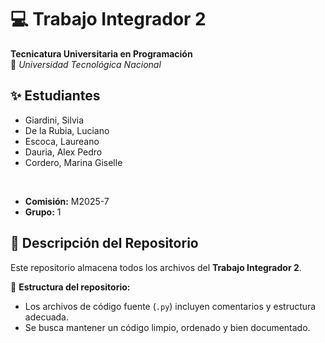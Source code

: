  # 💻 Trabajo Integrador 2 
**Tecnicatura Universitaria en Programación**  
📍 *Universidad Tecnológica Nacional*  

## ✨ Estudiantes  
- Giardini, Silvia
- De la Rubia, Luciano
- Escoca, Laureano
- Dauria, Alex Pedro
- Cordero, Marina Giselle
<br>

- **Comisión:** M2025-7
- **Grupo:** 1

## 📂 Descripción del Repositorio  
Este repositorio almacena todos los archivos del **Trabajo Integrador 2**.  

📌 **Estructura del repositorio:**   
- Los archivos de código fuente (`.py`) incluyen comentarios y estructura adecuada.  
- Se busca mantener un código limpio, ordenado y bien documentado.  
